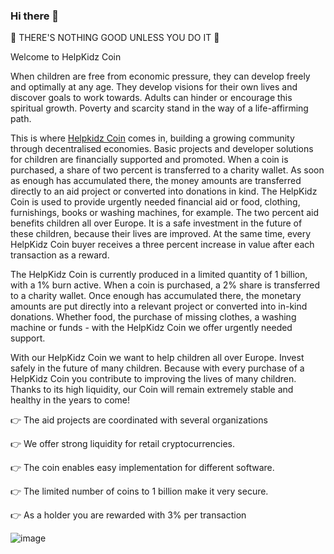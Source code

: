 ### Hi there 👋

💖 THERE'S NOTHING GOOD UNLESS YOU DO IT 💖

Welcome to HelpKidz Coin 

When children are free from economic pressure, they can develop freely and optimally at any age. They develop visions for their own lives and discover goals to work towards. Adults can hinder or encourage this spiritual growth. Poverty and scarcity stand in the way of a life-affirming path.

This is where <a href="https://helpkidz-coin.org/" title="Helpkidz Coin">Helpkidz Coin</a> comes in, building a growing community through decentralised economies. Basic projects and developer solutions for children are financially supported and promoted. When a coin is purchased, a share of two percent is transferred to a charity wallet. As soon as enough has accumulated there, the money amounts are transferred directly to an aid project or converted into donations in kind. The HelpKidz Coin is used to provide urgently needed financial aid or food, clothing, furnishings, books or washing machines, for example. The two percent aid benefits children all over Europe. It is a safe investment in the future of these children, because their lives are improved. At the same time, every HelpKidz Coin buyer receives a three percent increase in value after each transaction as a reward.

The HelpKidz Coin is currently produced in a limited quantity of 1 billion, with a 1% burn active. When a coin is purchased, a 2% share is transferred to a charity wallet. Once enough has accumulated there, the monetary amounts are put directly into a relevant project or converted into in-kind donations. Whether food, the purchase of missing clothes, a washing machine or funds - with the HelpKidz Coin we offer urgently needed support.

With our HelpKidz Coin we want to help children all over Europe.
Invest safely in the future of many children. Because with every purchase of a HelpKidz Coin you contribute to improving the lives of many children.
Thanks to its high liquidity, our Coin will remain extremely stable and healthy in the years to come!

👉 The aid projects are coordinated with several organizations

👉 We offer strong liquidity for retail cryptocurrencies.

👉 The coin enables easy implementation for different software.

👉 The limited number of coins to 1 billion make it very secure.

👉 As a holder you are rewarded with 3% per transaction

![image](https://user-images.githubusercontent.com/96612699/147368507-d92ef5bd-2b93-4ca8-b44a-ffd40b2dcf71.png)
